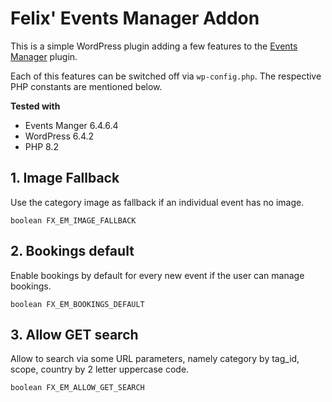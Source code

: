 # Felix' Events Manager Addon

This is a simple WordPress plugin adding a few features to the [Events Manager](https://wordpress.org/plugins/events-manager/) plugin.

Each of this features can be switched off via `wp-config.php`. The respective PHP constants are mentioned below.

**Tested with**
- Events Manger 6.4.6.4
- WordPress 6.4.2
- PHP 8.2

## 1. Image Fallback
Use the category image as fallback if an individual event has no image.

`boolean FX_EM_IMAGE_FALLBACK`

## 2. Bookings default
Enable bookings by default for every new event if the user can manage bookings.

`boolean FX_EM_BOOKINGS_DEFAULT`

## 3. Allow GET search
Allow to search via some URL parameters, namely category by tag_id, scope, country by 2 letter uppercase code.

`boolean FX_EM_ALLOW_GET_SEARCH`
